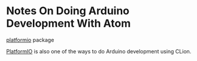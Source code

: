 # Notes On Doing Arduino Development With Atom

[platformio][platformio-atom] package

[PlatformIO][platformio-org] is also one of the ways to do Arduino development using CLion.

[platformio-atom]: <https://atom.io/packages/platomformio>
[platformio-org]: <https://platformio.org>

